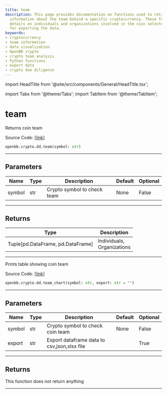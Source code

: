 ```yaml
---
title: team
description: This page provides documentation on functions used to retrieve and visualize
  information about the team behind a specific cryptocurrency. These functions provide
  details on individuals and organizations involved in the coin selected, with options
  for exporting the data.
keywords:
- cryptocurrency
- team information
- data visualization
- OpenBB crypto
- crypto team analysis
- Python functions
- export data
- crypto due diligence
---
```


import HeadTitle from '@site/src/components/General/HeadTitle.tsx';

<HeadTitle title="team - Dd - Crypto - Reference | OpenBB SDK Docs" />

import Tabs from '@theme/Tabs';
import TabItem from '@theme/TabItem';

# team

<Tabs>
<TabItem value="model" label="Model" default>

Returns coin team

Source Code: [[link](https://github.com/OpenBB-finance/OpenBBTerminal/tree/main/openbb_terminal/cryptocurrency/due_diligence/messari_model.py#L419)]

```python
openbb.crypto.dd.team(symbol: str)
```

---

## Parameters

| Name | Type | Description | Default | Optional |
| ---- | ---- | ----------- | ------- | -------- |
| symbol | str | Crypto symbol to check team | None | False |


---

## Returns

| Type | Description |
| ---- | ----------- |
| Tuple[pd.DataFrame, pd.DataFrame] | Individuals,<br/>Organizations |
---

</TabItem>
<TabItem value="view" label="Chart">

Prints table showing coin team

Source Code: [[link](https://github.com/OpenBB-finance/OpenBBTerminal/tree/main/openbb_terminal/cryptocurrency/due_diligence/messari_view.py#L556)]

```python
openbb.crypto.dd.team_chart(symbol: str, export: str = "")
```

---

## Parameters

| Name | Type | Description | Default | Optional |
| ---- | ---- | ----------- | ------- | -------- |
| symbol | str | Crypto symbol to check coin team | None | False |
| export | str | Export dataframe data to csv,json,xlsx file |  | True |


---

## Returns

This function does not return anything

---

</TabItem>
</Tabs>
